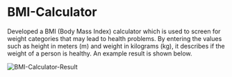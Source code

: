 # BMI-Calculator

Developed a BMI (Body Mass Index) calculator which is used to screen for weight categories that may lead to health problems. By entering the values such as height in meters (m) and weight in kilograms (kg), it describes if the weight of a person is healthy. An example result is shown below.

![BMI-Calculator-Result](https://github.com/bhargavchebolu/BMI-Calculator/assets/65249485/3c827271-c926-4048-a33e-ac8dc4d58047)
